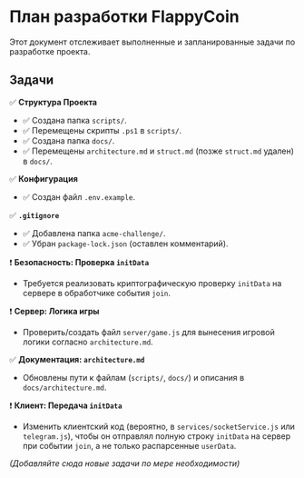 # План разработки FlappyCoin

Этот документ отслеживает выполненные и запланированные задачи по разработке проекта.

## Задачи

✅ **Структура Проекта**
   * ✅ Создана папка `scripts/`.
   * ✅ Перемещены скрипты `.ps1` в `scripts/`.
   * ✅ Создана папка `docs/`.
   * ✅ Перемещены `architecture.md` и `struct.md` (позже `struct.md` удален) в `docs/`.

✅ **Конфигурация**
   * ✅ Создан файл `.env.example`.

✅ **`.gitignore`**
   * ✅ Добавлена папка `acme-challenge/`.
   * ✅ Убран `package-lock.json` (оставлен комментарий).

❗️ **Безопасность: Проверка `initData`**
   * Требуется реализовать криптографическую проверку `initData` на сервере в обработчике события `join`.
   

❗️ **Сервер: Логика игры**
   * Проверить/создать файл `server/game.js` для вынесения игровой логики согласно `architecture.md`.

✅ **Документация: `architecture.md`**
   * Обновлены пути к файлам (`scripts/`, `docs/`) и описания в `docs/architecture.md`.

❗️ **Клиент: Передача `initData`**
   * Изменить клиентский код (вероятно, в `services/socketService.js` или `telegram.js`), чтобы он отправлял полную строку `initData` на сервер при событии `join`, а не только распарсенные `userData`.

*(Добавляйте сюда новые задачи по мере необходимости)* 